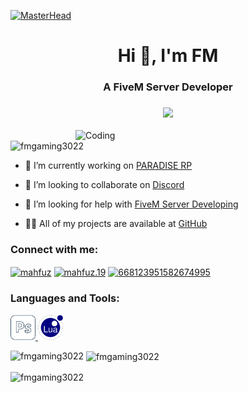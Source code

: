 [![MasterHead](https://media.discordapp.net/attachments/1091065495475724368/1116598109586329661/teaserImage_xxxx_croppedTeaserImage.png?width=960&height=397)](https://discord.gg/VJSf6rpXtP)
<h1 align="center">Hi 👋, I'm FM</h1>
<h3 align="center">A FiveM Server Developer</h3>
<h3 align="center"><a href="https://www.buymeacoffee.com/ahmedfahad"><img src="https://img.buymeacoffee.com/button-api/?text=Buy me a pizza&emoji=🍕&slug=ahmedfahad&button_colour=0091ff&font_colour=000000&font_family=Bree&outline_colour=000000&coffee_colour=FFDD00" /></a></h3>
<img align="right" alt="Coding" width="400" src="https://media.tenor.com/NOYF3f82b_gAAAAC/programmer.gif"?

<p align="left"> <img src="https://komarev.com/ghpvc/?username=fmgaming3022&label=Profile%20views&color=0e75b6&style=flat" alt="fmgaming3022" /> </p>

- 🔭 I’m currently working on [PARADISE RP](https://discord.gg/yRMs5k4JRW)

- 👯 I’m looking to collaborate on [Discord](https://discord.gg/EW5E8qcG9F)

- 🤝 I’m looking for help with [FiveM Server Developing](https://discord.gg/EW5E8qcG9F)

- 👨‍💻 All of my projects are available at [GitHub](https://github.com/FMGAMING3022?tab=repositories)


<h3 align="left">Connect with me:</h3>
<p align="left">
<a href="https://www.facebook.com/fmplayssa" target="blank"><img align="center" src="https://raw.githubusercontent.com/rahuldkjain/github-profile-readme-generator/master/src/images/icons/Social/facebook.svg" alt="mahfuz" height="30" width="40" /></a>
<a href="https://www.youtube.com/channel/UC7oXw9JF5U0Aed8-lP7xZUw" target="blank"><img align="center" src="https://raw.githubusercontent.com/rahuldkjain/github-profile-readme-generator/master/src/images/icons/Social/youtube.svg" alt="mahfuz.19" height="30" width="40" /></a>
<a href="https://discord.gg/EW5E8qcG9F" target="blank"><img align="center" src="https://raw.githubusercontent.com/rahuldkjain/github-profile-readme-generator/master/src/images/icons/Social/discord.svg" alt="668123951582674995" height="30" width="40" /></a>
</p>


<h3 align="left">Languages and Tools:</h3>
<p align="left"> <a href="https://www.photoshop.com/en" target="_blank" rel="noreferrer"> <img src="https://raw.githubusercontent.com/devicons/devicon/master/icons/photoshop/photoshop-line.svg" alt="photoshop" width="40" height="40"/> </a>
<img src="https://github.com/devicons/devicon/raw/master/icons/lua/lua-original.svg" title="LUA" alt="LUA" width="40" height="40" style="max-width: 100%;"/> </a> </p>

<p><img align="left" src="https://github-readme-stats.vercel.app/api/top-langs?username=fmgaming3022&show_icons=true&locale=en&layout=compact" alt="fmgaming3022" /></p>

<p>&nbsp;<img align="center" src="https://github-readme-stats.vercel.app/api?username=fmgaming3022&show_icons=true&locale=en" alt="fmgaming3022" /></p>

<p><img align="center" src="https://github-readme-streak-stats.herokuapp.com/?user=fmgaming3022&" alt="fmgaming3022" /></p>

